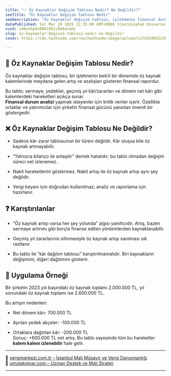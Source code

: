 ```yaml
---
title: "✅ Öz Kaynaklar Değişim Tablosu Nedir? Ne Değildir?"
seoTitle: "Öz Kaynaklar Değişim Tablosu Nedir"
seoDescription: "Öz kaynaklar değişim tablosu, işletmenin finansal durum analizi için öz kaynak hareketlerini gösteren önemli bir finansal rapordur"
datePublished: Sat Mar 29 2025 22:35:09 GMT+0000 (Coordinated Universal Time)
cuid: cm8ushp4s000108ju9a6acemi
slug: oz-kaynaklar-degisim-tablosu-nedir-ne-degildir
cover: https://cdn.hashnode.com/res/hashnode/image/upload/v1743290522302/4b02d35a-cac1-45df-8cb1-e37681444515.webp

---
```


## 🔹 Öz Kaynaklar Değişim Tablosu Nedir?

Öz kaynaklar değişim tablosu, bir işletmenin belirli bir dönemde öz kaynak kalemlerinde meydana gelen artış ve azalışları gösteren finansal rapordur.

Bu tablo; sermaye, yedekler, geçmiş yıl kâr/zararları ve dönem net kârı gibi kalemlerdeki hareketleri açıkça sunar.  
**Finansal durum analizi** yapmak isteyenler için kritik veriler içerir. Özellikle ortaklar ve yatırımcılar için şirketin finansal gücünü yansıtan önemli bir göstergedir.

## ❌ Öz Kaynaklar Değişim Tablosu Ne Değildir?

* Sadece kâr-zarar tablosunun bir türevi değildir. Kâr oluşsa bile öz kaynak artmayabilir.
    
* “Yalnızca bilanço ile anlaşılır” demek hatalıdır; bu tablo olmadan değişim süreci net izlenemez.
    
* Nakit hareketlerini göstermez. Nakit artışı ile öz kaynak artışı aynı şey değildir.
    
* Vergi beyanı için doğrudan kullanılmaz; analiz ve raporlama için hazırlanır.
    

## ❓ Karıştırılanlar

* “Öz kaynak artışı varsa her şey yolunda” algısı yanıltıcıdır. Artış, bazen sermaye artırımı gibi borçla finanse edilen yöntemlerden kaynaklanabilir.
    
* Geçmiş yıl zararlarının silinmesiyle öz kaynak artışı sanılması sık rastlanır.
    
* Bu tablo ile “kâr dağıtım tablosu” karıştırılmamalıdır. Biri kaynakların değişimini, diğeri dağıtımını gösterir.
    

## 🧠 Uygulama Örneği

Bir şirketin 2023 yılı başındaki öz kaynak toplamı 2.000.000 TL, yıl sonundaki öz kaynak toplamı ise 2.600.000 TL.

Bu artışın nedenleri:

* Net dönem kârı: 700.000 TL
    
* Ayrılan yedek akçeler: -100.000 TL
    
* Ortaklara dağıtılan kâr: -200.000 TL  
    Sonuç: +600.000 TL net artış. Bu tablo sayesinde tüm bu hareketler **kalem kalem izlenebilir** hale gelir.
    

---

📎 [vergimerkezi.com.tr – İstanbul Mali Müşavir ve Vergi Danışmanlığı](https://vergimerkezi.com.tr)  
📎 [umutakpinar.com – Uzman Destek ve Mali Strateji](https://umutakpinar.com)

---